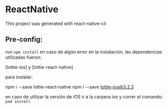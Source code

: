 # ReactNative

This project was generated with react-native-cli

## Pre-config:

run `npm install`
en caso de algún error en la instalación, las dependencias utilizadas fueron:

[lottie-ios] y [lottie-react-native]

para instalar:

npm i --save lottie-react-native
npm i --save lottie-ios@3.2.3

en caso de utilizar la versión de iOS ir a la carpera ios y correr el comando: `pod install`
